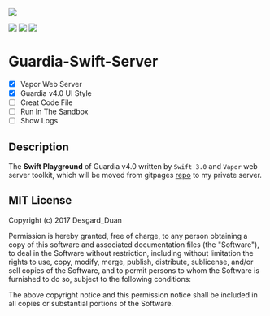 ![](http://ofsabm6nw.bkt.clouddn.com/playground.png)

![](https://img.shields.io/badge/Swift-3.0-green.svg)
![](https://img.shields.io/badge/Vapor-1.4-orange.svg)
![](https://img.shields.io/badge/license-MIT-green.svg)

# Guardia-Swift-Server

- [x] Vapor Web Server
- [x] Guardia v4.0 UI Style
- [ ] Creat Code File 
- [ ] Run In The Sandbox
- [ ] Show Logs

## Description

The **Swift Playground** of Guardia v4.0 written by `Swift 3.0` and `Vapor` web server toolkit, which will be moved from gitpages [repo](https://github.com/Desgard/desgard.github.com) to my private server. 

## MIT License

Copyright (c) 2017 Desgard_Duan

Permission is hereby granted, free of charge, to any person obtaining a copy
of this software and associated documentation files (the "Software"), to deal
in the Software without restriction, including without limitation the rights
to use, copy, modify, merge, publish, distribute, sublicense, and/or sell
copies of the Software, and to permit persons to whom the Software is
furnished to do so, subject to the following conditions:

The above copyright notice and this permission notice shall be included in all
copies or substantial portions of the Software.
